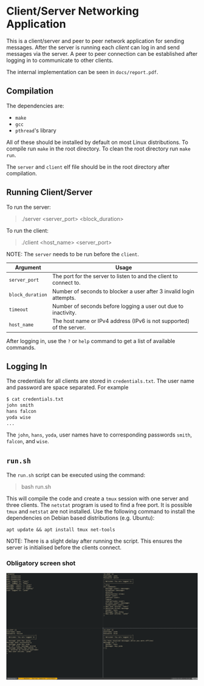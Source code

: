 # Client/Server Networking Application

This is a client/server and peer to peer network application
for sending messages.
After the server is running each _client_ can log in and send messages
via the server. A peer to peer connection can be established after logging
in to communicate to other clients.

The internal implementation can be seen in `docs/report.pdf`.

## Compilation

The dependencies are:

- `make`
- `gcc`
- `pthread`'s library

All of these should be installed by default on most Linux distributions.
To compile run `make` in the root directory. To clean the root directory
run `make run`.

The `server` and `client` elf file should be in the root directory after
compilation.

## Running Client/Server

To run the server:

> ./server <server_port> <block_duration> <timeout>

To run the client:

> ./client <host_name> <server_port>

NOTE: The `server` needs to be run before the `client`.

| Argument | Usage |
| -------- | ----- |
| `server_port` | The port for the server to listen to and the client to connect to. |
| `block_duration` | Number of seconds to blocker a user after 3 invalid login attempts. |
| `timeout` | Number of seconds before logging a user out due to inactivity. |
| `host_name` | The host name or IPv4 address (IPv6 is not supported) of the server. |

After logging in, use the `?` or `help` command to get a list of available
commands.

## Logging In

The credentials for all clients are stored in `credentials.txt`. The user name
and password are space separated. For example

```{sh}
$ cat credentials.txt
john smith
hans falcon
yoda wise
...
```

The `john`, `hans`, `yoda`, user names
have to corresponding passwords `smith`, `falcon`,
and `wise`.

## `run.sh`

The `run.sh` script can be executed using the command:

> bash run.sh

This will compile the code and create a `tmux` session with one
server and three clients. The `netstat` program is used to find a free
port. It is possible `tmux` and `netstat` are not installed.
Use the following command to install the dependencies on Debian based
distributions (e.g. Ubuntu):

```{sh}
apt update && apt install tmux net-tools
```

NOTE: There is a slight delay after running the script. This ensures the server
is initialised before the clients connect.

### Obligatory screen shot

![](docs/screenshot.png)
